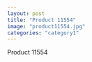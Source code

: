 ```yaml
---
layout: post
title: "Product 11554"
image: "product11554.jpg"
categories: "category1"
---
```

Product 11554
